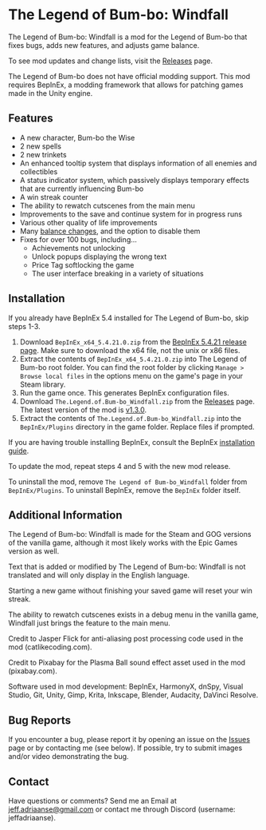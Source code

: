 # The Legend of Bum-bo: Windfall
The Legend of Bum-bo: Windfall is a mod for the Legend of Bum-bo that fixes bugs, adds new features, and adjusts game balance.

To see mod updates and change lists, visit the [Releases](https://github.com/Shpim/The-Legend-of-Bum-bo-Windfall/releases) page.

The Legend of Bum-bo does not have official modding support. This mod requires BepInEx, a modding framework that allows for patching games made in the Unity engine.

## Features
* A new character, Bum-bo the Wise
* 2 new spells
* 2 new trinkets
* An enhanced tooltip system that displays information of all enemies and collectibles
* A status indicator system, which passively displays temporary effects that are currently influencing Bum-bo
* A win streak counter
* The ability to rewatch cutscenes from the main menu
* Improvements to the save and continue system for in progress runs
* Various other quality of life improvements
* Many [balance changes](https://github.com/Shpim/The-Legend-of-Bum-bo-Windfall/wiki/Balance-Changes), and the option to disable them
* Fixes for over 100 bugs, including...
  * Achievements not unlocking
  * Unlock popups displaying the wrong text
  * Price Tag softlocking the game
  * The user interface breaking in a variety of situations

## Installation
If you already have BepInEx 5.4 installed for The Legend of Bum-bo, skip steps 1-3.

1. Download `BepInEx_x64_5.4.21.0.zip` from the [BepInEx 5.4.21 release page](https://github.com/BepInEx/BepInEx/releases/tag/v5.4.21). Make sure to download the x64 file, not the unix or x86 files.
2. Extract the contents of `BepInEx_x64_5.4.21.0.zip` into The Legend of Bum-bo root folder. You can find the root folder by clicking `Manage > Browse local files` in the options menu on the game's page in your Steam library.
3. Run the game once. This generates BepInEx configuration files.
4. Download `The.Legend.of.Bum-bo_Windfall.zip` from the [Releases](https://github.com/Shpim/The-Legend-of-Bum-bo-Windfall/releases) page. The latest version of the mod is [v1.3.0](https://github.com/JeffAdriaanse/The-Legend-of-Bum-bo-Windfall/releases/tag/v1.3.0).
5. Extract the contents of `The.Legend.of.Bum-bo_Windfall.zip` into the `BepInEx/Plugins` directory in the game folder. Replace files if prompted.

If you are having trouble installing BepInEx, consult the BepInEx [installation guide](https://docs.bepinex.dev/articles/user_guide/installation/index.html).

To update the mod, repeat steps 4 and 5 with the new mod release.

To uninstall the mod, remove `The Legend of Bum-bo_Windfall` folder from `BepInEx/Plugins`.
To uninstall BepInEx, remove the `BepInEx` folder itself.

## Additional Information
The Legend of Bum-bo: Windfall is made for the Steam and GOG versions of the vanilla game, although it most likely works with the Epic Games version as well.

Text that is added or modified by The Legend of Bum-bo: Windfall is not translated and will only display in the English language.

Starting a new game without finishing your saved game will reset your win streak.

The ability to rewatch cutscenes exists in a debug menu in the vanilla game, Windfall just brings the feature to the main menu.

Credit to Jasper Flick for anti-aliasing post processing code used in the mod (catlikecoding.com).

Credit to Pixabay for the Plasma Ball sound effect asset used in the mod (pixabay.com).

Software used in mod development: BepInEx, HarmonyX, dnSpy, Visual Studio, Git, Unity, Gimp, Krita, Inkscape, Blender, Audacity, DaVinci Resolve.

## Bug Reports
If you encounter a bug, please report it by opening an issue on the [Issues](https://github.com/Shpim/The-Legend-of-Bum-bo-Windfall/issues) page or by contacting me (see below).
If possible, try to submit images and/or video demonstrating the bug.

## Contact
Have questions or comments? Send me an Email at jeff.adriaanse@gmail.com or contact me through Discord (username: jeffadriaanse).
